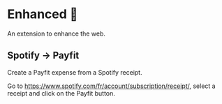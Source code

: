 # Enhanced :muscle:

An extension to enhance the web.

## Spotify -> Payfit

Create a Payfit expense from a Spotify receipt.

Go to https://www.spotify.com/fr/account/subscription/receipt/, select a receipt and click on the Payfit button.
